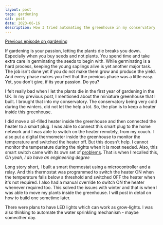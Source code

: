 ```yaml
---
layout: post
tags: gardening
cat: post
date: 2023-06-16
description: How I tried automating the greenhouse in my conservatory
---
```


[Previous episode on gardening](/blog/2023/04/21/winter,-garden-and-the-greenhouse.html)

If gardening is your passion, letting the plants die breaks you down. Especially when you buy seeds and not plants. You spend time and take extra care in germinating the seeds to begin with. While germinating is a hard process, keeping the young saplings alive is yet another major task. The job isn't done yet if you do not make them grow and produce the yield. And every phase makes you feel that the previous phase was a little easy. Yet, you don't give, if its your passion. Do you?

I felt really bad when I let the plants die in the first year of gardening in the UK. In my previous post, I mentioned about the miniature greenhouse that I built. I brought that into my conservatory. The conservatory being very cold during the winters, did not let the help a lot. So, the plan is to keep a heater inside this greenhouse.

I did move a oil-filled heater inside the greenhouse and then connected the heater to a smart plug. I was able to connect this smart plug to the home network and I was able to switch on the heater remotely, from my couch. I also put a digital thermometer inside the greenhouse to monitor the temperature and switched the heater off. But this doesn't help. I cannot monitor the temperature during the nights when it is most needed. Also, this smart switch came with its own set of [problems](blog/2023/06/08/building-a-smart-switch-Ep-01.html). That is when I recalled this, _Oh yeah, I do have an engineering degree_

Long story short, I built a smart thermostat using a microcontroller and a relay. And this thermostat was programmed to switch the heater ON when the temperature falls below a threshold and switched OFF the heater when it's not required. I also had a manual override to switch ON the heater whenever required too. This solved the issues with winter and that is when I was able to move my plants inside the greenhouse. I will post in detail on how to build one sometime later. 

There were plans to have LED lights which can work as grow-lights. I was also thinking to automate the water sprinkling mechanism - maybe someother day.



